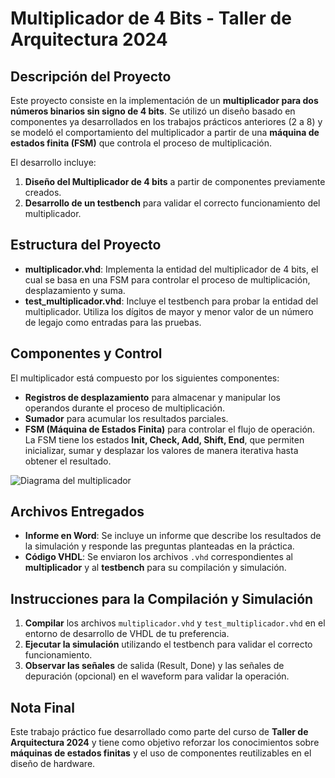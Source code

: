 # Multiplicador de 4 Bits - Taller de Arquitectura 2024

## Descripción del Proyecto
Este proyecto consiste en la implementación de un **multiplicador para dos números binarios sin signo de 4 bits**. Se utilizó un diseño basado en componentes ya desarrollados en los trabajos prácticos anteriores (2 a 8) y se modeló el comportamiento del multiplicador a partir de una **máquina de estados finita (FSM)** que controla el proceso de multiplicación.

El desarrollo incluye:
1. **Diseño del Multiplicador de 4 bits** a partir de componentes previamente creados.
2. **Desarrollo de un testbench** para validar el correcto funcionamiento del multiplicador.

## Estructura del Proyecto
- **multiplicador.vhd**: Implementa la entidad del multiplicador de 4 bits, el cual se basa en una FSM para controlar el proceso de multiplicación, desplazamiento y suma.
- **test_multiplicador.vhd**: Incluye el testbench para probar la entidad del multiplicador. Utiliza los dígitos de mayor y menor valor de un número de legajo como entradas para las pruebas.

## Componentes y Control
El multiplicador está compuesto por los siguientes componentes:
- **Registros de desplazamiento** para almacenar y manipular los operandos durante el proceso de multiplicación.
- **Sumador** para acumular los resultados parciales.
- **FSM (Máquina de Estados Finita)** para controlar el flujo de operación. La FSM tiene los estados **Init, Check, Add, Shift, End**, que permiten inicializar, sumar y desplazar los valores de manera iterativa hasta obtener el resultado.


![Diagrama del multiplicador](https://github.com/user-attachments/assets/885bd426-1caa-4242-b896-d25576d86d47)


## Archivos Entregados
- **Informe en Word**: Se incluye un informe que describe los resultados de la simulación y responde las preguntas planteadas en la práctica.
- **Código VHDL**: Se enviaron los archivos `.vhd` correspondientes al **multiplicador** y al **testbench** para su compilación y simulación.

## Instrucciones para la Compilación y Simulación
1. **Compilar** los archivos `multiplicador.vhd` y `test_multiplicador.vhd` en el entorno de desarrollo de VHDL de tu preferencia.
2. **Ejecutar la simulación** utilizando el testbench para validar el correcto funcionamiento.
3. **Observar las señales** de salida (Result, Done) y las señales de depuración (opcional) en el waveform para validar la operación.

## Nota Final
Este trabajo práctico fue desarrollado como parte del curso de **Taller de Arquitectura 2024** y tiene como objetivo reforzar los conocimientos sobre **máquinas de estados finitas** y el uso de componentes reutilizables en el diseño de hardware.

